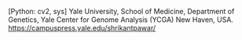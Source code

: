 [Python: cv2, sys]
Yale University, School of Medicine, Department of Genetics, Yale Center for Genome Analysis (YCGA) New Haven, USA.
https://campuspress.yale.edu/shrikantpawar/
